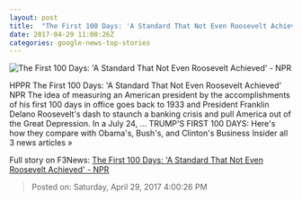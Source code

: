 ```yaml
---
layout: post
title:  "The First 100 Days: 'A Standard That Not Even Roosevelt Achieved' - NPR"
date: 2017-04-29 11:00:26Z
categories: google-news-top-stories
---
```


![The First 100 Days: 'A Standard That Not Even Roosevelt Achieved' - NPR](https://media.npr.org/assets/img/2017/04/28/ap_330309018_wide-e077e8ca3e78971b4afc33046d9fcebeb93b89a5.jpg?s=1400)

HPPR The First 100 Days: 'A Standard That Not Even Roosevelt Achieved' NPR The idea of measuring an American president by the accomplishments of his first 100 days in office goes back to 1933 and President Franklin Delano Roosevelt's dash to staunch a banking crisis and pull America out of the Great Depression. In a July 24, ... TRUMP'S FIRST 100 DAYS: Here's how they compare with Obama's, Bush's, and Clinton's Business Insider all 3 news articles »


Full story on F3News: [The First 100 Days: 'A Standard That Not Even Roosevelt Achieved' - NPR](http://www.f3nws.com/n/UTWVCJ)

> Posted on: Saturday, April 29, 2017 4:00:26 PM
